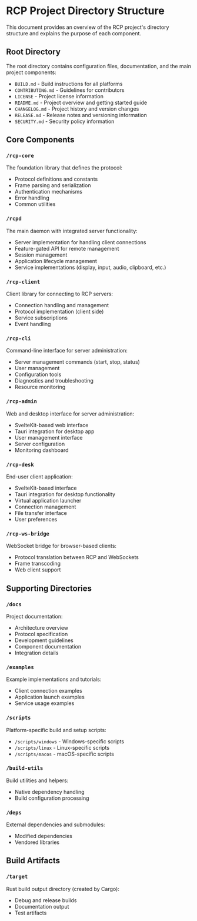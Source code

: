 # RCP Project Directory Structure

This document provides an overview of the RCP project's directory structure and explains the purpose of each component.

## Root Directory

The root directory contains configuration files, documentation, and the main project components:

- `BUILD.md` - Build instructions for all platforms
- `CONTRIBUTING.md` - Guidelines for contributors
- `LICENSE` - Project license information
- `README.md` - Project overview and getting started guide
- `CHANGELOG.md` - Project history and version changes
- `RELEASE.md` - Release notes and versioning information
- `SECURITY.md` - Security policy information

## Core Components

### `/rcp-core`

The foundation library that defines the protocol:

- Protocol definitions and constants
- Frame parsing and serialization
- Authentication mechanisms
- Error handling
- Common utilities

### `/rcpd`

The main daemon with integrated server functionality:

- Server implementation for handling client connections
- Feature-gated API for remote management
- Session management
- Application lifecycle management
- Service implementations (display, input, audio, clipboard, etc.)

### `/rcp-client`

Client library for connecting to RCP servers:

- Connection handling and management
- Protocol implementation (client side)
- Service subscriptions
- Event handling

### `/rcp-cli`

Command-line interface for server administration:

- Server management commands (start, stop, status)
- User management
- Configuration tools
- Diagnostics and troubleshooting
- Resource monitoring

### `/rcp-admin`

Web and desktop interface for server administration:

- SvelteKit-based web interface
- Tauri integration for desktop app
- User management interface
- Server configuration
- Monitoring dashboard

### `/rcp-desk`

End-user client application:

- SvelteKit-based interface
- Tauri integration for desktop functionality
- Virtual application launcher
- Connection management
- File transfer interface
- User preferences

### `/rcp-ws-bridge`

WebSocket bridge for browser-based clients:

- Protocol translation between RCP and WebSockets
- Frame transcoding
- Web client support

## Supporting Directories

### `/docs`

Project documentation:

- Architecture overview
- Protocol specification
- Development guidelines
- Component documentation
- Integration details

### `/examples`

Example implementations and tutorials:

- Client connection examples
- Application launch examples
- Service usage examples

### `/scripts`

Platform-specific build and setup scripts:

- `/scripts/windows` - Windows-specific scripts
- `/scripts/linux` - Linux-specific scripts
- `/scripts/macos` - macOS-specific scripts

### `/build-utils`

Build utilities and helpers:

- Native dependency handling
- Build configuration processing

### `/deps`

External dependencies and submodules:

- Modified dependencies
- Vendored libraries

## Build Artifacts

### `/target`

Rust build output directory (created by Cargo):

- Debug and release builds
- Documentation output
- Test artifacts
